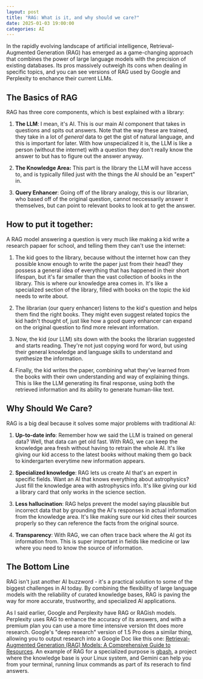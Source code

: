 ```yaml
---
layout: post
title: "RAG: What is it, and why should we care?"
date: 2025-01-03 19:00:00
categories: AI 
---
```


<script type="text/x-mathjax-config">
  MathJax.Hub.Config({
    tex2jax: {
      inlineMath: [ ['$','$'], ["\$$","\$$"] ],
      processEscapes: true
    }
  });

</script>

<script type="text/javascript" charset="utf-8" 
src="https://cdn.mathjax.org/mathjax/latest/MathJax.js?config=TeX-AMS-MML_HTMLorMML,
https://vincenttam.github.io/javascripts/MathJaxLocal.js"></script>


In the rapidly evolving landscape of artificial intelligence, Retrieval-Augmented Generation (RAG) has emerged as a game-changing approach that combines the power of large language models with the precision of existing databases. Its pros massively outweigh its cons when dealing in specific topics, and  you can see versions of RAG used by Google and Perplexity to enchance their current LLMs.  

## The Basics of RAG

RAG has three core components, which is best explained with a library:

1. **The LLM**: I mean, it's AI. This is our main AI component that takes in questions and spits out answers. Note that the way these are trained, they take in a lot of *general* data to get the gist of natural language, and this is important for later. With how unspecialized it is, the LLM is like a person (without the internet) with a question they don't really know the answer to but has to figure out the answer anyway. 

2. **The Knowledge Area:** This part is the library the LLM will have access to, and is typically filled just with the things the AI should be an "expert" in.

3. **Query Enhancer**: Going off of the library analogy, this is our librarian, who based off of the original question, cannot neccessarily answer it themselves, but can point to relevant books to look at to get the answer.

## How to put it together:

A RAG model answering a question is very much like making a kid write a research papaer for school, and telling them they can't use the internet:

1. The kid goes to the library, because without the internet how can they possible know enough to write the paper just from their head? they possess a general idea of everything that has happened in their short lifespan, but it's far smaller than the vast collection of books in the library. This is where our knowledge area comes in. It's like a specialized section of the library, filled with books on the topic the kid needs to write about.

2. The librarian (our query enhancer) listens to the kid's question and helps them find the right books. They might even suggest related topics the kid hadn't thought of, just like how a good query enhancer can expand on the original question to find more relevant information.

3. Now, the kid (our LLM) sits down with the books the librarian suggested and starts reading. They're not just copying word for word, but using their general knowledge and language skills to understand and synthesize the information.

4. Finally, the kid writes the paper, combining what they've learned from the books with their own understanding and way of explaining things. This is like the LLM generating its final response, using both the retrieved information and its ability to generate human-like text.

## Why Should We Care?

RAG is a big deal because it solves some major problems with traditional AI:

1. **Up-to-date info**: Remember how we said the LLM is trained on general data? Well, that data can get old fast. With RAG, we can keep the knowledge area fresh without having to retrain the whole AI. It's like giving our kid access to the latest books without making them go back to kindergarten everytime new information appears.

2. **Specialized knowledge**: RAG lets us create AI that's an expert in specific fields. Want an AI that knows everything about astrophysics? Just fill the knowledge area with astrophysics info. It's like giving our kid a library card that only works in the science section.

3. **Less hallucination**: RAG helps prevent the model saying plausible but incorrect data that by grounding the AI's responses in actual information from the knowledge area. It's like making sure our kid cites their sources properly so they can reference the facts from the original source.

4. **Transparency**: With RAG, we can often trace back where the AI got its information from. This is super important in fields like medicine or law where you need to know the source of information.

## The Bottom Line

RAG isn't just another AI buzzword - it's a practical solution to some of the biggest challenges in AI today. By combining the flexibility of large language models with the reliability of curated knowledge bases, RAG is paving the way for more accurate, trustworthy, and specialized AI applications.

As I said earlier, Google and Perplexity have RAG or RAGish models. Perplexity uses RAG to enhance the accuracy of its answers, and with a premium plan you can use a more time intensive version tht does more research. Google's "deep research" version of 1.5 Pro does a similar thing, allowing you to output research into a Google Doc like this one: [Retrieval-Augmented Generation (RAG) Models: A Comprehensive Guide to Resources][RAG]. An example of RAG for a specialized purpose is [gbash][gbash], a project where the knowledge base is your Linux system, and Gemini can help you from your terminal, running linux commands as part of its reserach to find answers. 



[RAG]: https://docs.google.com/document/d/19KyjXVNEaG0dr0HHd-cJZbYpDVP5U5-g0_1S86c0gdI/edit?usp=sharing

[gbash]: https://github.com/royans/gbash